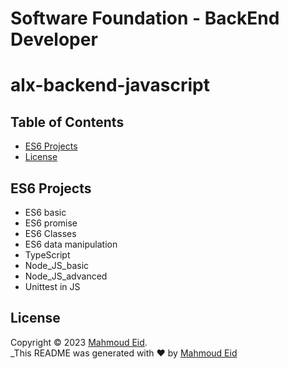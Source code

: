 # Software Foundation - BackEnd Developer

# alx-backend-javascript
## Table of Contents

- [ES6 Projects](#ES6Projects)
- [License](#license)

## ES6 Projects

- ES6 basic
- ES6 promise
- ES6 Classes
- ES6 data manipulation
- TypeScript
- Node_JS_basic
- Node_JS_advanced  
- Unittest in JS
## License

Copyright © 2023 [Mahmoud Eid](https://github.com/Mado007).<br />
_This README was generated with ❤️ by [Mahmoud Eid](https://github.com/Mado007)